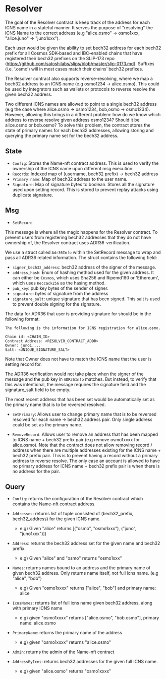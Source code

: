 # Resolver

The goal of the Resolver contract is keep track of the address for each ICNS name in a stateful manner. It serves the purpose of "resolving" the ICNS Name to the correct address (e.g "alice.osmo" -> osmo1xxx, "alice.juno" -> "juno1xxx"). 

Each user would be given the ability to set bech32 address for each bech32 prefix for all Cosmos SDK-based and IBC-enabled chains that have registered their bech32 prefixes on the SLIP-173 repo (https://github.com/satoshilabs/slips/blob/master/slip-0173.md). Suffixes (i.e. ‘.osmo’) will in most cases match their chains’ bech32 prefixes.

The Resolver contract also supports reverse-resolving, where we map a bech32 address to an ICNS name (e.g osmo1234 -> alice.osmo). This could be used by integrators such as wallets or protocols to reverse resolve the given bech32 address.

Two different ICNS names are allowed to point to a single bech32 address (e.g the case where alice.osmo -> osmo1234, bob,osmo -> osmo1234). However, allowing this brings in a different problem: how do we know which address to reverse resolve given address osmo1234? Should it be alice.osmo or bob.osmo? To solve this problem, the contract stores the state of primary names for each bech32 addresses, allowing storing and querying the primary name set for the bech32 address.

## State

- `Config`: Stores the Name-nft contract address. This is used to verify the ownership of the ICNS name upon different msg execution.
- `Records`: Indexed map of (username, bech32 prefix) -> bech32 address
- `Primary name`: Map of bech32 address to the user name.
- `Signature`: Map of signature bytes to boolean. Stores all the signature used upon setting record. This is stored to prevent replay attacks using duplicate signature.

## Msg

- `SetRecord`

This message is where all the magic happens for the Resolver contract. To prevent users from registering bech32 addresses that they do not have ownership of, the Resolver contract uses ADR36-verification.

We use a struct called `Adr36Info` within the SetRecord message to wrap and pass all ADR36 related information. The struct contains the following field:
- `signer_bech32_address`: bech32 address of the signer of the message.
- `address_hash`: Enum of hashing method used for the given address. It can either be `Cosmos`, which uses Sha256 and Ripemd160 or 'Ethereum', which uses `Keccack256` as the hasing method.
- `pub_key`: pub key bytes of the sender of signer.
- `signature`: bytes of signature from the address
- `signature_salt`: unique signature that has been signed. This salt is used to prevent double signing for the signature.

The data for ADR36 that user is providing signature for should be in the following format:

```
The following is the information for ICNS registration for alice.osmo.
    
Chain id: <CHAIN_ID>
Contract Address: <RESOLVER_CONTRACT_ADDR>
Owner: juno1....
Salt: <UNIQUE_SIGNATURE_SALT>
```

Note that Owner does not have to match the ICNS name that the user is setting record for.

The ADR36 verification would not take place when the signer of the message and the pub key in `ADR36Info` matches. But instead, to verify that this was intentional, the message requires the signature field and the signature_salt field to be empty.

The most recent address that has been set would be automatically set as the primary name that is to be reversed resolved.


- `SetPrimary`: Allows user to change primary name that is to be reversed resolved for each name -> bech32 address pair. Only single address could be set as the primary name. 

- `RemoveRecord`: Allows user to remove an address that has been mapped to ICNS name + bech32 prefix pair (e.g remove osmo1xxxx for alice.osmo). Note that the contract does not allow removing record / address when there are multiple addresses existing for the ICNS name + bech32 prefix pair. This is to prevent having a record without a primary address to reverse resolve. The only case an account is allowed to have no primary address for ICNS name + bech32 prefix pair is when there is no address for the pair.

## Query
- `Config`: returns the configuration of the Resolver contract which contains the Name-nft contract address.
- `Addresses`: returns list of tuple consisted of (bech32_prefix, bech32_address) for the given ICNS name.

    - e.g) Given "alice" returns [("osmo", "osmo1xxx"), ("juno", "juno1xxx")])
    
- `Address`: returns the bech32 address set for the given name and bech32 prefix.
    - e.g) Given "alice" and "osmo" returns "osmo1xxx"

- `Names`: returns names bound to an address and the primary name of given bech32 address. Only returns name itself, not full icns name. (e.g "alice", "bob")
    - e.g) Given "osmo1xxxx" returns ["alice", "bob"] and primary name: alice

- `IcnsNames`: returns list of full icns name given bech32 address, along with primary ICNS name 
    - e.g) given "osmo1xxxx" returns ["alice.osmo", "bob.osmo"], primary name: alice.osmo
- `PrimaryName`: returns the primary name of the address
    - e.g) given "osmo1xxxx" returns "alice.osmo"
- `Admin`: returns the admin of the Name-nft contract
- `AddressByIcns`: returns bech32 addresses for the given full ICNS name.
    - e.g) given "alice.osmo" returns "osmo1xxxx"